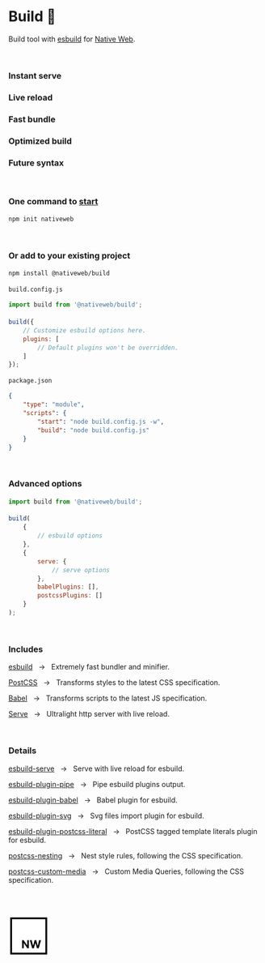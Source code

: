<div></div>

# Build 🧱

Build tool with [esbuild](https://github.com/evanw/esbuild) for [Native Web](https://github.com/nativew/nativeweb).

<br>

### Instant serve

### Live reload

### Fast bundle

### Optimized build

### Future syntax

<br>

### One command to [start](https://github.com/nativew/start)

```zsh
npm init nativeweb
```

<br>

### Or add to your existing project

```zsh
npm install @nativeweb/build
```

`build.config.js`

```js
import build from '@nativeweb/build';

build({
    // Customize esbuild options here.
    plugins: [
        // Default plugins won't be overridden.
    ]
});
```

`package.json`

```json
{
    "type": "module",
    "scripts": {
        "start": "node build.config.js -w",
        "build": "node build.config.js"
    }
}
```

<br>

### Advanced options

```js
import build from '@nativeweb/build';

build(
    {
        // esbuild options
    },
    {
        serve: {
            // serve options
        },
        babelPlugins: [],
        postcssPlugins: []
    }
);
```

<br>

### Includes

[esbuild](https://github.com/evanw/esbuild) &nbsp; → &nbsp; Extremely fast bundler and minifier.

[PostCSS](https://github.com/postcss/postcss) &nbsp; → &nbsp; Transforms styles to the latest CSS specification.

[Babel](https://github.com/babel/babel) &nbsp; → &nbsp; Transforms scripts to the latest JS specification.

[Serve](https://github.com/nativew/serve) &nbsp; → &nbsp; Ultralight http server with live reload.

<br>

### Details

[esbuild-serve](https://github.com/nativew/esbuild-serve) &nbsp; → &nbsp; Serve with live reload for esbuild.

[esbuild-plugin-pipe](https://github.com/nativew/esbuild-plugin-pipe) &nbsp; → &nbsp; Pipe esbuild plugins output.

[esbuild-plugin-babel](https://github.com/nativew/esbuild-plugin-babel) &nbsp; → &nbsp; Babel plugin for esbuild.

[esbuild-plugin-svg](https://github.com/nativew/esbuild-plugin-svg) &nbsp; → &nbsp; Svg files import plugin for esbuild.

[esbuild-plugin-postcss-literal](https://github.com/nativew/esbuild-plugin-postcss-literal) &nbsp; → &nbsp; PostCSS tagged template literals plugin for esbuild.

[postcss-nesting](https://github.com/jonathantneal/postcss-nesting) &nbsp; → &nbsp; Nest style rules, following the CSS specification.

[postcss-custom-media](https://github.com/postcss/postcss-custom-media) &nbsp; → &nbsp; Custom Media Queries, following the CSS specification.

<br><br>

<p>
    <a href="https://github.com/nativew/nativeweb">
        <img src="https://raw.githubusercontent.com/nativew/nativeweb/1e9405c629e3a6491bb59df726044eb3823967bb/logo-square_nativeweb.svg" alt="Native Web" width="80px">
    </a>
</p>

<div></div>
